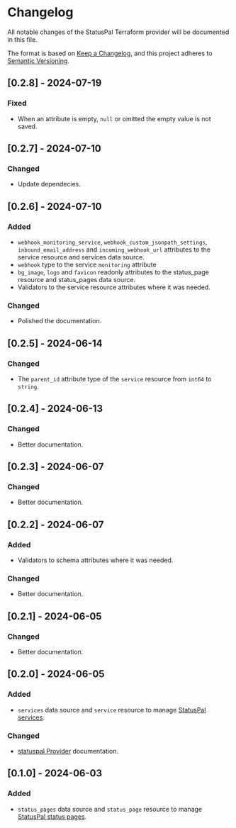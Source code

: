 # Changelog

All notable changes of the StatusPal Terraform provider will be documented in this file.

The format is based on [Keep a Changelog](https://keepachangelog.com/en/1.1.0/),
and this project adheres to [Semantic Versioning](https://semver.org/spec/v2.0.0.html).

## [0.2.8] - 2024-07-19

### Fixed

- When an attribute is empty, `null` or omitted the empty value is not saved.

## [0.2.7] - 2024-07-10

### Changed

- Update dependecies.

## [0.2.6] - 2024-07-10

### Added

- `webhook_monitoring_service`, `webhook_custom_jsonpath_settings`, `inbound_email_address` and `incoming_webhook_url` attributes to the service resource and services data source.
- `webhook` type to the service `monitoring` attribute
- `bg_image`, `logo` and `favicon` readonly attributes to the status_page resource and status_pages data source.
- Validators to the service resource attributes where it was needed.

### Changed

- Polished the documentation.

## [0.2.5] - 2024-06-14

### Changed

- The `parent_id` attribute type of the `service` resource from `int64` to `string`.

## [0.2.4] - 2024-06-13

### Changed

- Better documentation.

## [0.2.3] - 2024-06-07

### Changed

- Better documentation.

## [0.2.2] - 2024-06-07

### Added

- Validators to schema attributes where it was needed.

### Changed

- Better documentation.

## [0.2.1] - 2024-06-05

### Changed

- Better documentation.

## [0.2.0] - 2024-06-05

### Added

- `services` data source and `service` resource to manage [StatusPal services](https://docs.statuspal.io/platform/services-components).

### Changed

- [statuspal Provider](https://registry.terraform.io/providers/statuspal/statuspal/latest/docs) documentation.

## [0.1.0] - 2024-06-03

### Added

- `status_pages` data source and `status_page` resource to manage [StatusPal status pages](https://www.statuspal.io/features/status-page).
